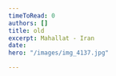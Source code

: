 ```yaml
---
timeToRead: 0
authors: []
title: old
excerpt: Mahallat - Iran
date: 
hero: "/images/img_4137.jpg"

---
```

